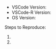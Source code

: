 <!-- Use Help > Report Issues to prefill these. -->
- VSCode Version:
- VSCode-R Version:
- OS Version:

Steps to Reproduce:

1.
2.
